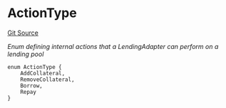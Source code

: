 # ActionType
[Git Source](https://github.com/seamless-protocol/ilm-v2/blob/ca7af3bd8afb6a515c334e2f448f621a379dc94e/src/types/DataTypes.sol)

*Enum defining internal actions that a LendingAdapter can perform on a lending pool*


```solidity
enum ActionType {
    AddCollateral,
    RemoveCollateral,
    Borrow,
    Repay
}
```

